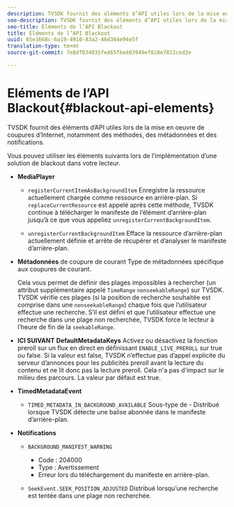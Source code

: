 ```yaml
---
description: TVSDK fournit des éléments d’API utiles lors de la mise en oeuvre de coupures d’Internet, notamment des méthodes, des métadonnées et des notifications.
seo-description: TVSDK fournit des éléments d’API utiles lors de la mise en oeuvre de coupures d’Internet, notamment des méthodes, des métadonnées et des notifications.
seo-title: Eléments de l’API Blackout
title: Eléments de l’API Blackout
uuid: 65e1668c-6a19-4910-83a2-46d364e94e5f
translation-type: tm+mt
source-git-commit: 7e8df034035fe465fbe403949ef828e7811ced2e

---
```



# Eléments de l’API Blackout{#blackout-api-elements}

TVSDK fournit des éléments d’API utiles lors de la mise en oeuvre de coupures d’Internet, notamment des méthodes, des métadonnées et des notifications.

Vous pouvez utiliser les éléments suivants lors de l’implémentation d’une solution de blackout dans votre lecteur.

* **MediaPlayer**

   * `registerCurrentItemAsBackgroundItem` Enregistre la ressource actuellement chargée comme ressource en arrière-plan. Si `replaceCurrentResource` est appelé après cette méthode, TVSDK continue à télécharger le manifeste de l’élément d’arrière-plan jusqu’à ce que vous appeliez `unregisterCurrentBackgroundItem`.

   * `unregisterCurrentBackgroundItem`  Efface la ressource d’arrière-plan actuellement définie et arrête de récupérer et d’analyser le manifeste d’arrière-plan.

* **Métadonnées** de coupure de courant Type de métadonnées spécifique aux coupures de courant.

   Cela vous permet de définir des plages impossibles à rechercher (un attribut supplémentaire appelé `TimeRange` `nonseekableRange`) sur TVSDK. TVSDK vérifie ces plages (si la position de recherche souhaitée est comprise dans une `nonseekableRange`) chaque fois que l’utilisateur effectue une recherche. S’il est défini et que l’utilisateur effectue une recherche dans une plage non recherchée, TVSDK force le lecteur à l’heure de fin de la `seekableRange`.

* **ICI SUIVANT** **DefaultMetadataKeys** Activez ou désactivez la fonction preroll sur un flux en direct en définissant `ENABLE_LIVE_PREROLL` sur true ou false. Si la valeur est false, TVSDK n’effectue pas d’appel explicite du serveur d’annonces pour les publicités preroll avant la lecture du contenu et ne lit donc pas la lecture preroll. Cela n&#39;a pas d&#39;impact sur le milieu des parcours. La valeur par défaut est true.

* **TimedMetadataEvent**

   * `TIMED_METADATA_IN_BACKGROUND_AVAILABLE` Sous-type de  - Distribué lorsque TVSDK détecte une balise abonnée dans le manifeste d’arrière-plan.

* **Notifications**

   * `BACKGROUND_MANIFEST_WARNING`

      * Code : 204000
      * Type : Avertissement
      * Erreur lors du téléchargement du manifeste en arrière-plan.
   * `SeekEvent.SEEK_POSITION_ADJUSTED` Distribué lorsqu’une recherche est tentée dans une plage non recherchée.


